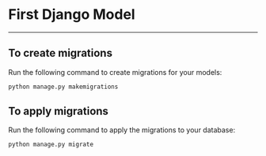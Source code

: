 # First Django Model

---

## To create migrations

Run the following command to create migrations for your models:

```bash
python manage.py makemigrations
```

## To apply migrations

Run the following command to apply the migrations to your database:

```bash
python manage.py migrate
```